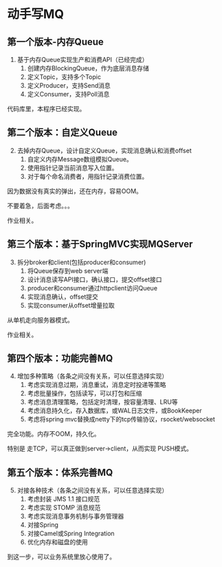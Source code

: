 # 动手写MQ

## 第一个版本-内存Queue

1. 基于内存Queue实现生产和消费API（已经完成）
    1. 创建内存BlockingQueue，作为底层消息存储
    2. 定义Topic，支持多个Topic
    3. 定义Producer，支持Send消息
    4. 定义Consumer，支持Poll消息

代码库里，本程序已经实现。

## 第二个版本：自定义Queue

2. 去掉内存Queue，设计自定义Queue，实现消息确认和消费offset
    1. 自定义内存Message数组模拟Queue。
    2. 使用指针记录当前消息写入位置。
    3. 对于每个命名消费者，用指针记录消费位置。

因为数据没有真实的弹出，还在内存，容易OOM。

不要着急，后面考虑。。。

作业相关。

## 第三个版本：基于SpringMVC实现MQServer

3. 拆分broker和client(包括producer和consumer)
    1. 将Queue保存到web server端
    2. 设计消息读写API接口，确认接口，提交offset接口
    3. producer和consumer通过httpclient访问Queue
    4. 实现消息确认，offset提交
    5. 实现consumer从offset增量拉取

从单机走向服务器模式。

作业相关。

## 第四个版本：功能完善MQ

4. 增加多种策略（各条之间没有关系，可以任意选择实现）
    1. 考虑实现消息过期，消息重试，消息定时投递等策略
    2. 考虑批量操作，包括读写，可以打包和压缩
    3. 考虑消息清理策略，包括定时清理，按容量清理、LRU等
    4. 考虑消息持久化，存入数据库，或WAL日志文件，或BookKeeper
    5. 考虑将spring mvc替换成netty下的tcp传输协议，rsocket/websocket

完全功能。内存不OOM，持久化。

特别是 走TCP，可以真正做到server->client，从而实现 PUSH模式。

## 第五个版本：体系完善MQ

5. 对接各种技术（各条之间没有关系，可以任意选择实现）
    1. 考虑封装 JMS 1.1 接口规范
    2. 考虑实现 STOMP 消息规范
    3. 考虑实现消息事务机制与事务管理器
    4. 对接Spring
    5. 对接Camel或Spring Integration
    6. 优化内存和磁盘的使用

到这一步，可以业务系统里放心使用了。
